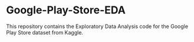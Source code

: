 # Google-Play-Store-EDA
This repository contains the Exploratory Data Analysis code for the Google Play Store dataset from Kaggle.
